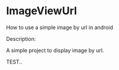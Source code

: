 ImageViewUrl
============

How to use a simple image by url in android

Description:

A simple project to display image by url.


TEST..